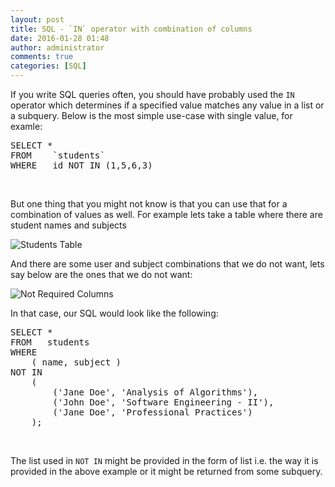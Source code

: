 ```yaml
---
layout: post
title: SQL - `IN` operator with combination of columns
date: 2016-01-28 01:48
author: administrator
comments: true
categories: [SQL]
---
```

If you write SQL queries often, you should have probably used the <code>IN</code> operator which determines if a specified value matches any value in a list or a subquery. Below is the most simple use-case with single value, for examle:
<pre class="lang:plsql decode:true ">SELECT	* 
FROM 	`students`
WHERE 	id NOT IN (1,5,6,3)</pre>
&nbsp;

But one thing that you might not know is that you can use that for a combination of values as well. For example lets take a table where there are student names and subjects

<img src="http://i.imgur.com/q7VZHxk.png" alt="Students Table" />

And there are some user and subject combinations that we do not want, lets say below are the ones that we do not want:

<img src="http://i.imgur.com/L0dK0DR.png" alt="Not Required Columns" />

In that case, our SQL would look like the following:
<pre class="lang:mysql decode:true ">SELECT * 
FROM   students 
WHERE 
	( name, subject )
NOT IN 
	(
		('Jane Doe', 'Analysis of Algorithms'),
		('John Doe', 'Software Engineering - II'),
		('Jane Doe', 'Professional Practices')
	);</pre>
&nbsp;

The list used in <code>NOT IN</code> might be provided in the form of list i.e. the way it is provided in the above example or it might be returned from some subquery.
